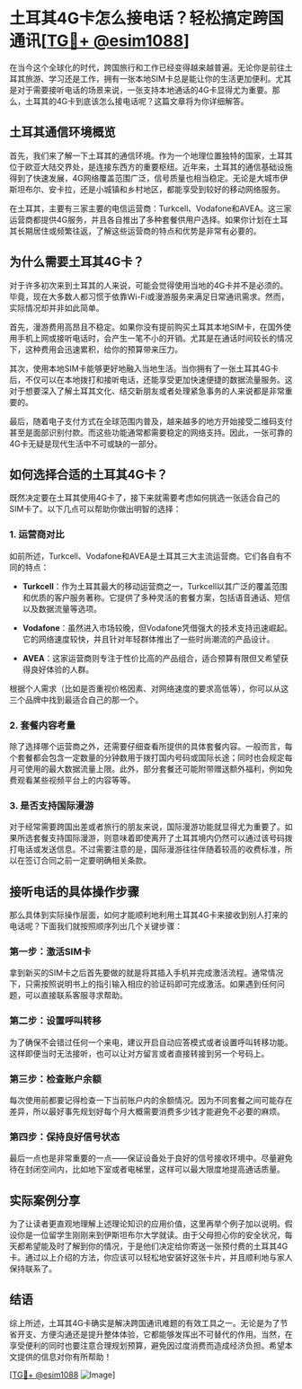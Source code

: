 # 土耳其4G卡怎么接电话？轻松搞定跨国通讯[[TG💪+ @esim1088](https://t.me/s/esim1088)]

在当今这个全球化的时代，跨国旅行和工作已经变得越来越普遍。无论你是前往土耳其旅游、学习还是工作，拥有一张本地SIM卡总是能让你的生活更加便利。尤其是对于需要接听电话的场景来说，一张支持本地通话的4G卡显得尤为重要。那么，土耳其的4G卡到底该怎么接电话呢？这篇文章将为你详细解答。

## 土耳其通信环境概览

首先，我们来了解一下土耳其的通信环境。作为一个地理位置独特的国家，土耳其位于欧亚大陆交界处，是连接东西方的重要枢纽。近年来，土耳其的通信基础设施得到了快速发展，4G网络覆盖范围广泛，信号质量也相当稳定。无论是大城市伊斯坦布尔、安卡拉，还是小城镇和乡村地区，都能享受到较好的移动网络服务。

在土耳其，主要有三家主要的电信运营商：Turkcell、Vodafone和AVEA。这三家运营商都提供4G服务，并且各自推出了多种套餐供用户选择。如果你计划在土耳其长期居住或频繁往返，了解这些运营商的特点和优势是非常有必要的。

## 为什么需要土耳其4G卡？

对于许多初次来到土耳其的人来说，可能会觉得使用当地的4G卡并不是必须的。毕竟，现在大多数人都习惯于依靠Wi-Fi或漫游服务来满足日常通讯需求。然而，实际情况却并非如此简单。

首先，漫游费用高昂且不稳定。如果你没有提前购买土耳其本地SIM卡，在国外使用手机上网或接听电话时，会产生一笔不小的开销。尤其是在通话时间较长的情况下，这种费用会迅速累积，给你的预算带来压力。

其次，使用本地SIM卡能够更好地融入当地生活。当你拥有了一张土耳其4G卡后，不仅可以在本地拨打和接听电话，还能享受更加快速便捷的数据流量服务。这对于想要深入了解土耳其文化、结交新朋友或者处理紧急事务的人来说都是非常重要的。

最后，随着电子支付方式在全球范围内普及，越来越多的地方开始接受二维码支付甚至是面部识别付款。而这些功能通常都需要稳定的网络支持。因此，一张可靠的4G卡无疑是现代生活中不可或缺的一部分。

## 如何选择合适的土耳其4G卡？

既然决定要在土耳其使用4G卡了，接下来就需要考虑如何挑选一张适合自己的SIM卡了。以下几点可以帮助你做出明智的选择：

### 1. 运营商对比

如前所述，Turkcell、Vodafone和AVEA是土耳其三大主流运营商。它们各自有不同的特点：

- **Turkcell**：作为土耳其最大的移动运营商之一，Turkcell以其广泛的覆盖范围和优质的客户服务著称。它提供了多种灵活的套餐方案，包括语音通话、短信以及数据流量等选项。
  
- **Vodafone**：虽然进入市场较晚，但Vodafone凭借强大的技术支持迅速崛起。它的网络速度较快，并且针对年轻群体推出了一些时尚潮流的产品设计。

- **AVEA**：这家运营商则专注于性价比高的产品组合，适合预算有限但又希望获得良好体验的人群。

根据个人需求（比如是否重视价格因素、对网络速度的要求高低等），你可以从这三个品牌中找到最适合自己的那一个。

### 2. 套餐内容考量

除了选择哪个运营商之外，还需要仔细查看所提供的具体套餐内容。一般而言，每个套餐都会包含一定数量的分钟数用于拨打国内号码或国际长途；同时也会规定每月可使用的最大数据流量上限。此外，部分套餐还可能附带赠送额外福利，例如免费观看某些视频平台上的内容等等。

### 3. 是否支持国际漫游

对于经常需要跨国出差或者旅行的朋友来说，国际漫游功能就显得尤为重要了。如果所选套餐支持国际漫游，则意味着即使离开了土耳其境内仍然可以通过该号码拨打电话或发送信息。不过需要注意的是，国际漫游往往伴随着较高的收费标准，所以在签订合同之前一定要明确相关条款。

## 接听电话的具体操作步骤

那么具体到实际操作层面，如何才能顺利地利用土耳其4G卡来接收到别人打来的电话呢？下面我们就按照顺序列出几个关键步骤：

### 第一步：激活SIM卡

拿到新买的SIM卡之后首先要做的就是将其插入手机并完成激活流程。通常情况下，只需按照说明书上的指引输入相应的验证码即可完成激活。如果遇到任何问题，可以直接联系客服寻求帮助。

### 第二步：设置呼叫转移

为了确保不会错过任何一个来电，建议开启自动应答模式或者设置呼叫转移功能。这样即便当时无法接听，也可以让对方留言或者直接转接到另一个号码上。

### 第三步：检查账户余额

每次使用前都要记得检查一下当前账户内的余额情况。因为不同套餐之间可能存在差异，所以最好事先规划好每个月大概需要消费多少钱才能避免不必要的麻烦。

### 第四步：保持良好信号状态

最后一点也是非常重要的一点——保证设备处于良好的信号接收环境中。尽量避免待在封闭空间内，比如地下室或者电梯里，这样可以最大限度地提高通话质量。

## 实际案例分享

为了让读者更直观地理解上述理论知识的应用价值，这里再举个例子加以说明。假设你是一位留学生刚刚来到伊斯坦布尔大学就读。由于父母担心你的安全状况，每天都希望能及时了解到你的情况，于是他们决定给你寄送一张预付费的土耳其4G卡。通过以上介绍的方法，你应该可以轻松地安装好这张卡片，并且顺利地与家人保持联系了。

## 结语

综上所述，土耳其4G卡确实是解决跨国通讯难题的有效工具之一。无论是为了节省开支、方便沟通还是提升整体体验，它都能够发挥出不可替代的作用。当然，在享受便利的同时也要注意合理规划预算，避免因过度消费而造成经济负担。希望本文提供的信息对你有所帮助！

[[TG💪+ @esim1088](https://t.me/s/esim1088) ![Image](https://i.postimg.cc/4NQfJmqS/Snipaste-2025-05-13-00-14-12.png)]